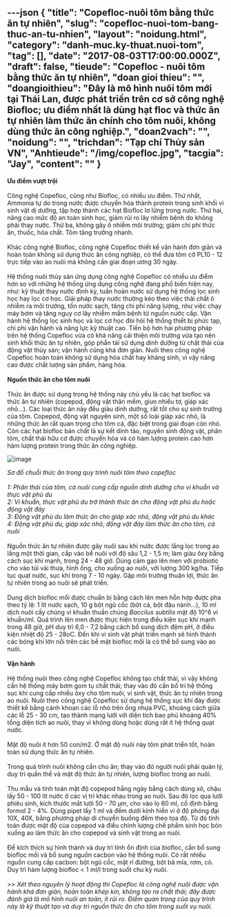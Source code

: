 ---json
{
    "title": "Copefloc-nuôi tôm bằng thức ăn tự nhiên",
    "slug": "copefloc-nuoi-tom-bang-thuc-an-tu-nhien",
    "layout": "noidung.html",
    "category": "danh-muc.ky-thuat.nuoi-tom",
    "tag": [],
    "date": "2017-08-03T17:00:00.000Z",
    "draft": false,
    "tieude": "Copefloc - nuôi tôm bằng thức ăn tự nhiên",
    "doan gioi thieu": "",
    "doangioithieu": "Đây là mô hình nuôi tôm mới tại Thái Lan, được phát triển trên cơ sở công nghệ Biofloc; ưu điểm nhất là dùng hạt floc và thức ăn tự nhiên làm thức ăn chính cho tôm nuôi, không dùng thức ăn công nghiệp.",
    "doan2vach": "",
    "noidung": "",
    "trichdan": "Tạp chí Thủy sản VN",
    "Anhtieude": "/img/copefloc.jpg",
    "tacgia": "Jay",
    "__content__": ""
}
---
<p><span style="font-size:14px"><strong>Ưu điểm vượt trội</strong><br />
<br />
C&ocirc;ng nghệ Copefloc, cũng như Biofloc, c&oacute; nhiều ưu điểm. Thứ nhất, Ammonia tự do trong nước được chuyển h&oacute;a th&agrave;nh protein trong sinh khối vi sinh vật dị dưỡng, tập hợp th&agrave;nh c&aacute;c hạt Biofloc lơ lửng trong nước. Thứ hai, n&acirc;ng cao mức độ an to&agrave;n sinh học, giảm rủi ro l&acirc;y nhiễm bệnh do kh&ocirc;ng phải thay nước. Thứ ba, kh&ocirc;ng g&acirc;y &ocirc; nhiễm m&ocirc;i trường; giảm chi ph&iacute; thức ăn, thuốc, h&oacute;a chất. T&ocirc;m tăng trưởng nhanh.<br />
<br />
Kh&aacute;c c&ocirc;ng nghệ Biofloc, c&ocirc;ng nghệ Copefloc thiết kế vận h&agrave;nh đơn giản v&agrave; ho&agrave;n to&agrave;n kh&ocirc;ng sử dụng thức ăn c&ocirc;ng nghiệp, c&oacute; thể đưa t&ocirc;m cỡ PL10 - 12 trực tiếp v&agrave;o ao nu&ocirc;i m&agrave; kh&ocirc;ng cần giai đoạn ương 30 ng&agrave;y.<br />
<br />
Hệ thống nu&ocirc;i thủy sản ứng dụng c&ocirc;ng nghệ Copefloc c&oacute; nhiều ưu điểm hơn so với những hệ thống ứng dụng c&ocirc;ng nghệ đang phổ biến hiện nay, như: kỹ thuật thay nước định kỳ, tuần ho&agrave;n nước sử dụng hệ thống lọc sinh học hay lọc cơ học. Giải ph&aacute;p thay nước thường k&eacute;o theo việc thải chất &ocirc; nhiễm ra m&ocirc;i trường, tốn nước sạch, tăng chi ph&iacute; năng lượng, như việc chạy m&aacute;y bơm v&agrave; tăng nguy cơ l&acirc;y nhiễm mầm bệnh từ nguồn nước cấp. Vận h&agrave;nh hệ thống lọc sinh học v&agrave; lọc cơ học đ&ograve;i hỏi hệ thống thiết bị phức tạp, chi ph&iacute; vận h&agrave;nh v&agrave; năng lực kỹ thuật cao. Tiến bộ hơn hai phương ph&aacute;p tr&ecirc;n hệ thống Copefloc vừa c&oacute; khả năng cải thiện m&ocirc;i trường vừa tạo n&ecirc;n sinh khối thức ăn tự nhi&ecirc;n, g&oacute;p phần t&aacute;i sử dụng dinh dưỡng từ chất thải của động vật thủy sản; vận h&agrave;nh cũng kh&aacute; đơn giản. Nu&ocirc;i theo c&ocirc;ng nghệ Copefloc ho&agrave;n to&agrave;n kh&ocirc;ng sử dụng h&oacute;a chất hay kh&aacute;ng sinh, v&igrave; vậy n&acirc;ng cao được chất lượng sản phẩm, h&agrave;ng h&oacute;a.&nbsp;<br />
<br />
<strong>Nguồn thức ăn cho t&ocirc;m nu&ocirc;i</strong><br />
<br />
Thức ăn được sử dụng trong hệ thống n&agrave;y chủ yếu l&agrave; c&aacute;c hạt biofloc v&agrave; thức ăn tự nhi&ecirc;n (copepod, động vật th&acirc;n mềm, giun nhiều tơ, gi&aacute;p x&aacute;c nhỏ&hellip;). C&aacute;c loại thức ăn n&agrave;y đều gi&agrave;u dinh dưỡng, rất tốt cho sự sinh trưởng của t&ocirc;m. Copepod, động vật nguy&ecirc;n sinh, một số lo&agrave;i gi&aacute;p x&aacute;c nhỏ, l&agrave; những thức ăn rất quan trọng cho t&ocirc;m c&aacute;, đặc biệt trong giai đoạn c&ograve;n nhỏ. C&ograve;n c&aacute;c hạt biofloc bản chất l&agrave; sự kết d&iacute;nh tảo, nguy&ecirc;n sinh động vật, ph&acirc;n t&ocirc;m, chất thải hữu cơ được chuyển h&oacute;a v&agrave; c&oacute; h&agrave;m lượng protein cao hơn h&agrave;m lượng protein trong thức ăn c&ocirc;ng nghiệp.</span></p>

<p><span style="font-size:14px"><img alt="image" src="http://68.media.tumblr.com/3c9ff3a6bb184ad113868b4f102c415d/tumblr_inline_ntmbobZiW81txo3bl_1280.jpg" /></span></p>

<p><span style="font-size:14px"><em>Sơ đồ chuỗi thức ăn trong quy tr&igrave;nh nu&ocirc;i t&ocirc;m theo copefloc</em><br />
<br />
<em>1: Ph&acirc;n thải của t&ocirc;m, c&aacute; nu&ocirc;i cung cấp nguồn dinh dưỡng cho vi khuẩn v&agrave; thực vật ph&ugrave; du</em><br />
<em>2: Vi khuẩn, thực vật ph&ugrave; du trở th&agrave;nh thức ăn cho động vật ph&ugrave; du hoặc động vật đ&aacute;y</em><br />
<em>3: Động vật ph&ugrave; du l&agrave;m thức ăn cho gi&aacute;p x&aacute;c nhỏ, động vật ph&ugrave; du kh&aacute;c</em><br />
<em>4: Động vật ph&ugrave; du, gi&aacute;p x&aacute;c nhỏ, động vật đ&aacute;y l&agrave;m thức ăn cho t&ocirc;m, c&aacute; nu&ocirc;i &nbsp;</em><br />
<br />
Nguồn thức ăn tự nhi&ecirc;n được g&acirc;y nu&ocirc;i sau khi nước được lắng lọc trong ao lắng một thời gian, cấp v&agrave;o bể nu&ocirc;i với độ s&acirc;u 1,2 - 1,5 m; l&agrave;m gi&agrave;u &ocirc;xy bằng c&aacute;ch sục kh&iacute; mạnh, trong 24 - 48 giờ. D&ugrave;ng c&aacute;m gạo l&ecirc;n men với probiotic cho v&agrave;o t&uacute;i vải thưa, h&igrave;nh ống, cho xuống ao nu&ocirc;i, với lượng 300 kg/ha. Tiếp tục quạt nước, sục kh&iacute; trong 7 - 10 ng&agrave;y. Gặp m&ocirc;i trường thuận lợi, thức ăn tự nhi&ecirc;n trong ao nu&ocirc;i sẽ ph&aacute;t triển.<br />
<br />
Dung dịch biofloc mồi được chuẩn bị bằng c&aacute;ch l&ecirc;n men hỗn hợp được pha theo tỷ lệ: 1 l&iacute;t nước sạch, 10 g bột ngũ cốc (bột c&aacute;, bột đậu n&agrave;nh&hellip;), 10 ml dịch nu&ocirc;i cấy chủng vi khuẩn thuần chủng&nbsp;<em>Baccilus subtilis</em>&nbsp;mật độ 10^6 vi khuẩn/ml. Qu&aacute; tr&igrave;nh l&ecirc;n men được thực hiện trong điều kiện sục kh&iacute; mạnh trong 48 giờ, pH duy tr&igrave; 6,0 - 7,2 bằng c&aacute;ch bổ sung dịch đệm pH, ở điều kiện nhiệt độ 25 - 28oC. Đến khi vi sinh vật ph&aacute;t triển mạnh sẽ h&igrave;nh th&agrave;nh c&aacute;c b&oacute;ng kh&iacute; lớn nổi tr&ecirc;n c&aacute;c bề mặt biofloc mồi l&agrave; c&oacute; thể bổ sung v&agrave;o ao nu&ocirc;i.&nbsp;<br />
<br />
<strong>Vận h&agrave;nh</strong><br />
<br />
Hệ thống nu&ocirc;i theo c&ocirc;ng nghệ Copefloc kh&ocirc;ng tạo chất thải, v&igrave; vậy kh&ocirc;ng cần hệ thống m&aacute;y bơm gom tụ chất thải; thay v&agrave;o đ&oacute; cần bố tr&iacute; hệ thống sục kh&iacute; cung cấp nhiều &ocirc;xy cho t&ocirc;m nu&ocirc;i, vi sinh vật, thức ăn tự nhi&ecirc;n trong ao nu&ocirc;i. Nu&ocirc;i theo c&ocirc;ng nghệ Copefloc sử dụng hệ thống sục kh&iacute; đ&aacute;y được thiết kế bằng c&aacute;nh khoan c&aacute;c lỗ nhỏ tr&ecirc;n ống nhựa PVC, khoảng c&aacute;ch giữa c&aacute;c lỗ 25 - 30 cm, tạo th&agrave;nh mạng lưới với diện t&iacute;ch bao phủ khoảng 40% tổng diện t&iacute;ch ao nu&ocirc;i, thay v&igrave; kh&ocirc;ng d&ugrave;ng hoặc d&ugrave;ng rất &iacute;t hệ thống quạt nước.<br />
<br />
Mật độ nu&ocirc;i &iacute;t hơn 50 con/m2. Ở mật độ nu&ocirc;i n&agrave;y t&ocirc;m ph&aacute;t triển tốt, ho&agrave;n to&agrave;n sử dụng thức ăn tự nhi&ecirc;n.<br />
<br />
Trong qu&aacute; tr&igrave;nh nu&ocirc;i kh&ocirc;ng cần cho ăn; thay v&agrave;o đ&oacute; người nu&ocirc;i phải quản l&yacute;, duy tr&igrave; quần thể v&agrave; mật độ thức ăn tự nhi&ecirc;n, lượng biofloc trong ao nu&ocirc;i.<br />
<br />
Thu mẫu v&agrave; t&iacute;nh to&aacute;n mật độ copepod hằng ng&agrave;y bằng c&aacute;ch d&ugrave;ng x&ocirc;, chậu lấy 50 - 100 l&iacute;t nước ở c&aacute;c vị tr&iacute; kh&aacute;c nhau trong ao nu&ocirc;i. Sau đ&oacute; lọc qua lưới phi&ecirc;u sinh, k&iacute;ch thước mắt lưới 50 - 70 &micro;m, cho v&agrave;o lọ 60 ml, cố định bằng formol 2 - 4%. D&ugrave;ng pipet lấy 1 ml v&agrave; đếm dưới k&iacute;nh hiển vi ở độ ph&oacute;ng đại 10X, 40X, bằng phương ph&aacute;p di chuyển buồng đếm theo tọa độ. Từ đ&oacute; t&iacute;nh to&aacute;n được mật độ của copepod v&agrave; điều chỉnh lượng chế phẩm sinh học b&oacute;n xuống ao l&agrave;m thức ăn cho copepod v&agrave; sinh vật trong ao nu&ocirc;i.<br />
<br />
Để k&iacute;ch th&iacute;ch sự h&igrave;nh th&agrave;nh v&agrave; duy tr&igrave; t&iacute;nh ổn định của biofloc, cần bổ sung biofloc mồi v&agrave; bổ sung nguồn cacbon v&agrave;o hệ thống nu&ocirc;i. C&oacute; rất nhiều nguồn cung cấp cacbon: bột ngũ cốc, mật rỉ đường, bột b&atilde; m&iacute;a, rơm, cỏ. Duy tr&igrave; h&agrave;m lượng biofloc &lt; 1 ml/l trong suốt chu kỳ nu&ocirc;i.<br />
<br />
<em>&gt;&gt; X&eacute;t theo nguy&ecirc;n l&yacute; hoạt động th&igrave; Copefloc l&agrave; c&ocirc;ng nghệ nu&ocirc;i được vận h&agrave;nh kh&aacute; đơn giản, ho&agrave;n to&agrave;n kh&eacute;p k&iacute;n, kh&ocirc;ng tạo ra chất thải; đ&acirc;y được đ&aacute;nh gi&aacute; l&agrave; m&ocirc; h&igrave;nh nu&ocirc;i an to&agrave;n, &iacute;t rủi ro. Điểm quan trọng của quy tr&igrave;nh n&agrave;y l&agrave; kỹ thuật tạo v&agrave; duy tr&igrave; nguồn thức ăn cho t&ocirc;m trong suốt vụ nu&ocirc;i.</em></span></p>
